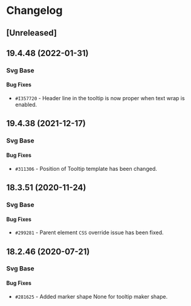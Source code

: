 # Changelog

## [Unreleased]

## 19.4.48 (2022-01-31)

### Svg Base

#### Bug Fixes

- `#I357720` - Header line in the tooltip is now proper when text wrap is enabled.

## 19.4.38 (2021-12-17)

### Svg Base

#### Bug Fixes

- `#311306` - Position of Tooltip template has been changed.

## 18.3.51 (2020-11-24)

### Svg Base

#### Bug Fixes

- `#299281` - Parent element `CSS` override issue has been fixed.

## 18.2.46 (2020-07-21)

### Svg Base

#### Bug Fixes

- `#281625` - Added marker shape None for tooltip maker shape.